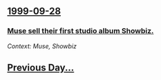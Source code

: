 ## [1999-09-28](/news/1999/09/28/index.md)

### [ Muse sell their first studio album Showbiz.](/news/1999/09/28/muse-sell-their-first-studio-album-showbiz.md)
_Context: Muse, Showbiz_

## [Previous Day...](/news/1999/09/27/index.md)

